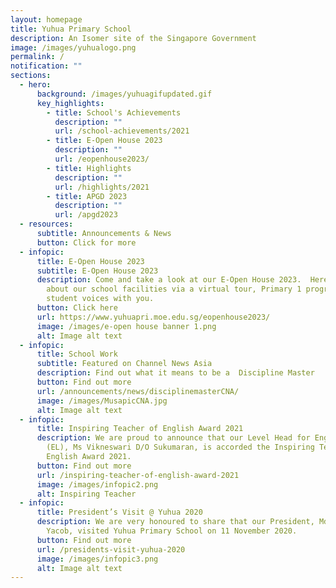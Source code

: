 ```yaml
---
layout: homepage
title: Yuhua Primary School
description: An Isomer site of the Singapore Government
image: /images/yuhualogo.png
permalink: /
notification: ""
sections:
  - hero:
      background: /images/yuhuagifupdated.gif
      key_highlights:
        - title: School's Achievements
          description: ""
          url: /school-achievements/2021
        - title: E-Open House 2023
          description: ""
          url: /eopenhouse2023/
        - title: Highlights
          description: ""
          url: /highlights/2021
        - title: APGD 2023
          description: ""
          url: /apgd2023
  - resources:
      subtitle: Announcements & News
      button: Click for more
  - infopic:
      title: E-Open House 2023
      subtitle: E-Open House 2023
      description: Come and take a look at our E-Open House 2023.  Here, we share
        about our school facilities via a virtual tour, Primary 1 programmes and
        student voices with you.
      button: Click here
      url: https://www.yuhuapri.moe.edu.sg/eopenhouse2023/
      image: /images/e-open house banner 1.png
      alt: Image alt text
  - infopic:
      title: School Work
      subtitle: Featured on Channel News Asia
      description: Find out what it means to be a  Discipline Master
      button: Find out more
      url: /announcements/news/disciplinemasterCNA/
      image: /images/MusapicCNA.jpg
      alt: Image alt text
  - infopic:
      title: Inspiring Teacher of English Award 2021
      description: We are proud to announce that our Level Head for English Language
        (EL), Ms Vikneswari D/O Sukumaran, is accorded the Inspiring Teacher of
        English Award 2021.
      button: Find out more
      url: /inspiring-teacher-of-english-award-2021
      image: /images/infopic2.png
      alt: Inspiring Teacher
  - infopic:
      title: President’s Visit @ Yuhua 2020
      description: We are very honoured to share that our President, Mdm Halimah
        Yacob, visited Yuhua Primary School on 11 November 2020.
      button: Find out more
      url: /presidents-visit-yuhua-2020
      image: /images/infopic3.png
      alt: Image alt text
---
```

